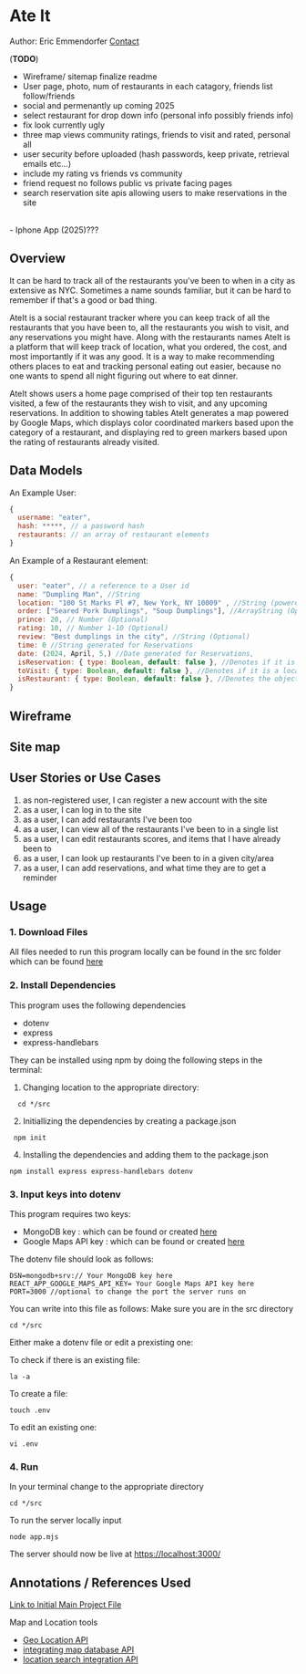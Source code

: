# Ate It
Author: Eric Emmendorfer [Contact](mailto:emmendorfer.eric@gmail.com?subject=[AteIt]%20Source%20Han%20Sans)



(__TODO__)
- Wireframe/ sitemap  finalize readme
- User page, photo, num of restaurants in each catagory, friends list follow/friends
- social and permenantly up coming 2025
- select restaurant for drop down info (personal info possibly friends info)
- fix look currently ugly
- three map views community ratings, friends to visit and rated, personal all
- user security before uploaded (hash passwords, keep private, retrieval emails etc...)
- include my rating vs friends vs community 
- friend request no follows public vs private facing pages
- search reservation site apis allowing users to make reservations in the site  

<br> 
- Iphone App (2025)???


## Overview

It can be hard to track all of the restaurants you've been to when in a city as extensive as NYC. Sometimes a name sounds familiar, but it can be hard to remember if that's a good or bad thing. 

AteIt is a social restaurant tracker where you can keep track of all the restaurants that you have been to, all the restaurants you wish to visit, and any reservations you might have. Along with the restaurants names AteIt is a platform that will keep track of location, what you ordered, the cost, and most importantly if it was any good. It is a way to make recommending others places to eat and tracking personal eating out easier, because no one wants to spend all night figuring out where to eat dinner. 

AteIt shows users a home page comprised of their top ten restaurants visited, a few of the restaurants they wish to visit, and any upcoming reservations. In addition to showing tables AteIt generates a map powered by Google Maps, which displays color coordinated markers based upon the category of a restaurant, and displaying red to green markers based upon the rating of restaurants already visited. 


## Data Models


An Example User:

```javascript
{
  username: "eater",
  hash: *****, // a password hash
  restaurants: // an array of restaurant elements
}
```

An Example of a Restaurant element:

```javascript
{
  user: "eater", // a reference to a User id 
  name: "Dumpling Man", //String
  location: "100 St Marks Pl #7, New York, NY 10009" , //String (powered by GoogleMaps API)
  order: ["Seared Pork Dumplings", "Soup Dumplings"], //ArrayString (Optional)
  prince: 20, // Number (Optional)
  rating: 10, // Number 1-10 (Optional)
  review: "Best dumplings in the city", //String (Optional)
  time: 0 //String generated for Reservations
  date: (2024, April, 5,) //Date generated for Reservations,
  isReservation: { type: Boolean, default: false }, //Denotes if it is a reservation
  toVisit: { type: Boolean, default: false }, //Denotes if it is a location not yet visited
  isRestaurant: { type: Boolean, default: false }, //Denotes the object is a Restaurant type
}
````

## Wireframe






## Site map



## User Stories or Use Cases


1. as non-registered user, I can register a new account with the site
2. as a user, I can log in to the site
3. as a user, I can add restaurants I've been too
4. as a user, I can view all of the restaurants I've been to in a single list
5. as a user, I can edit restaurants scores, and items that I have already been to
6. as a user, I can look up restaurants I've been to in a given city/area
7. as a user, I can add reservations, and what time they are to get a reminder


## Usage


### 1. Download Files

All files needed to run this program locally can be found in the src folder which can be found [here](https://github.com/ericemmendorfer/AteIt/tree/ab560ee13dbbbe3c9d0c7de6c1e4320eb8ff7664/src) 

### 2. Install Dependencies

This program uses the following dependencies 
  - dotenv
  - express
  - express-handlebars

They can be installed using npm by doing the following steps in the terminal:
    
  1. Changing location to the appropriate directory:
        
  ```
    cd */src
  ```
  2.  Initiallizing the dependencies by creating a package.json

   ```
    npm init
   ```
  4.  Installing the dependencies and adding them to the package.json
     
  ```
  npm install express express-handlebars dotenv
  ```
    

    

### 3. Input keys into dotenv

This program requires two keys:
  - MongoDB key : which can be found or created [here](https://www.mongodb.com/)  
  - Google Maps API key : which can be found or created [here](https://developers.google.com/maps/documentation/javascript/get-api-key)

The dotenv file should look as follows:

```
DSN=mongodb+srv:// Your MongoDB key here
REACT_APP_GOOGLE_MAPS_API_KEY= Your Google Maps API key here
PORT=3000 //optional to change the port the server runs on 
```

You can write into this file as follows:
  Make sure you are in the src directory

```
cd */src
```
Either make a dotenv file or edit a prexisting one:


  To check if there is an existing file:
```
la -a
```
  To create a file:
```
touch .env
```

  To edit an existing one:
```
vi .env
```


### 4. Run 

In your terminal change to the appropriate directory
```
cd */src
```
To run the server locally input
```
node app.mjs
```
The server should now be live at [https://localhost:3000/](https://localhost:3000/)


## Annotations / References Used

[Link to Initial Main Project File](https://github.com/nyu-csci-ua-0467-001-002-spring-2024/final-project-ericemmendorfer/blob/272d8ab0b04b4545daf87b7117bf2cf44769c5bb/app.mjs) 

Map and Location tools  
  - [Geo Location API](https://developers.google.com/maps/documentation/geolocation/overview)  
  - [integrating map database API](https://developers.google.com/maps/documentation/datasets)  
  - [location search integration API](https://developers.google.com/maps/documentation)



